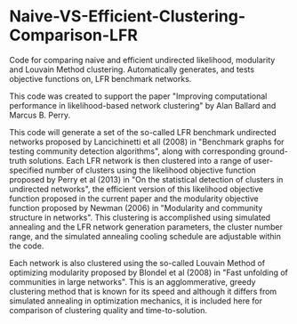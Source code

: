 # Naive-VS-Efficient-Clustering-Comparison-LFR
Code for comparing naive and efficient undirected likelihood, modularity and Louvain Method clustering. Automatically generates, and tests objective functions on, LFR benchmark networks.

This code was created to support the paper "Improving computational performance in likelihood-based network clustering" by Alan Ballard and Marcus B. Perry. 

This code will generate a set of the so-called LFR benchmark undirected networks proposed by Lancichinetti et all (2008) in "Benchmark graphs for testing community detection algorithms", along with corresponding ground-truth solutions.
Each LFR network is then clustered into a range of user-specified number of clusters using the likelihood objective function proposed by Perry et al (2013) in "On the statistical detection of clusters in undirected networks", the efficient version of this likelihood objective function proposed in the current paper and the modularity objective function proposed by Newman (2006) in "Modularity and community structure in networks". 
This clustering is accomplished using simulated annealing and the LFR network generation parameters, the cluster number range, and the simulated annealing cooling schedule are adjustable within the code.

Each network is also clustered using the so-called Louvain Method of optimizing modularity proposed by Blondel et al (2008) in "Fast unfolding of communities in large networks". This is an agglommerative, greedy clustering method that is known for its speed and although it differs from simulated annealing in optimization mechanics, it is included here for comparison of clustering quality and time-to-solution.
